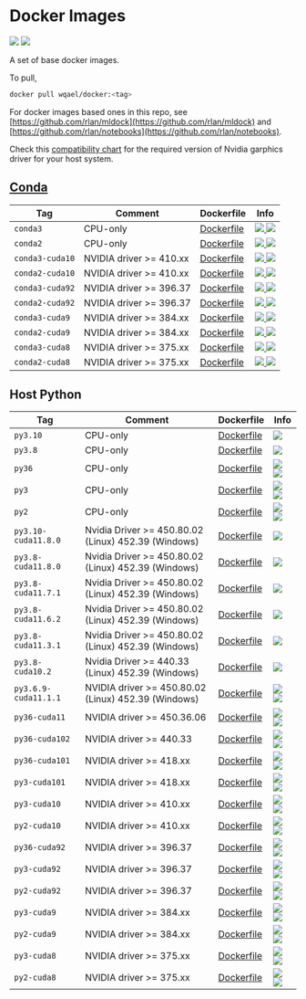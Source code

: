 # Docker Images

![](https://img.shields.io/docker/pulls/wqael/docker.svg)
![](https://img.shields.io/docker/stars/wqael/docker.svg)


A set of base docker images.

To pull,

```sh
docker pull wqael/docker:<tag>
```

For docker images based ones in this repo, see [https://github.com/rlan/mldock](https://github.com/rlan/mldock) and [https://github.com/rlan/notebooks](https://github.com/rlan/notebooks).


Check this [compatibility chart](https://docs.nvidia.com/cuda/cuda-toolkit-release-notes/index.html)
for the required version of Nvidia garphics driver for your host system.


## [Conda](https://conda.io/miniconda.html)

| Tag   | Comment | Dockerfile | Info  |
| ----- | ------- | ---------- | ----  |
| `conda3` | CPU-only | [Dockerfile](conda3/Dockerfile) | [![](https://images.microbadger.com/badges/image/wqael/docker:conda3.svg) ![](https://images.microbadger.com/badges/commit/wqael/docker:conda3.svg)](https://microbadger.com/images/wqael/docker:conda3) |
| `conda2` | CPU-only | [Dockerfile](conda2/Dockerfile) | [![](https://images.microbadger.com/badges/image/wqael/docker:conda2.svg) ![](https://images.microbadger.com/badges/commit/wqael/docker:conda2.svg)](https://microbadger.com/images/wqael/docker:conda2-py2) |
| `conda3-cuda10` | NVIDIA driver >= 410.xx | [Dockerfile](conda3-cuda10/Dockerfile) | [![](https://images.microbadger.com/badges/image/wqael/docker:conda3-cuda10.svg) ![](https://images.microbadger.com/badges/commit/wqael/docker:conda3-cuda10.svg)](https://microbadger.com/images/wqael/docker:conda3-cuda10) |
| `conda2-cuda10` | NVIDIA driver >= 410.xx | [Dockerfile](conda2-cuda10/Dockerfile) | [![](https://images.microbadger.com/badges/image/wqael/docker:conda2-cuda10.svg) ![](https://images.microbadger.com/badges/commit/wqael/docker:conda2-cuda10.svg)](https://microbadger.com/images/wqael/docker:conda2-cuda10) |
| `conda3-cuda92` | NVIDIA driver >= 396.37 | [Dockerfile](conda3-cuda92/Dockerfile) | [![](https://images.microbadger.com/badges/image/wqael/docker:conda3-cuda92.svg) ![](https://images.microbadger.com/badges/commit/wqael/docker:conda3-cuda92.svg)](https://microbadger.com/images/wqael/docker:conda3-cuda92) |
| `conda2-cuda92` | NVIDIA driver >= 396.37 | [Dockerfile](conda2-cuda92/Dockerfile) | [![](https://images.microbadger.com/badges/image/wqael/docker:conda2-cuda92.svg) ![](https://images.microbadger.com/badges/commit/wqael/docker:conda2-cuda92.svg)](https://microbadger.com/images/wqael/docker:conda2-cuda92) |
| `conda3-cuda9` | NVIDIA driver >= 384.xx | [Dockerfile](conda3-cuda9/Dockerfile) | [![](https://images.microbadger.com/badges/image/wqael/docker:conda3-cuda9.svg) ![](https://images.microbadger.com/badges/commit/wqael/docker:conda3-cuda9.svg)](https://microbadger.com/images/wqael/docker:conda3-cuda9) |
| `conda2-cuda9` | NVIDIA driver >= 384.xx | [Dockerfile](conda2-cuda9/Dockerfile) | [![](https://images.microbadger.com/badges/image/wqael/docker:conda2-cuda9.svg) ![](https://images.microbadger.com/badges/commit/wqael/docker:conda2-cuda9.svg)](https://microbadger.com/images/wqael/docker:conda2-cuda9) |
| `conda3-cuda8` | NVIDIA driver >= 375.xx | [Dockerfile](conda3-cuda8/Dockerfile) | [![](https://images.microbadger.com/badges/image/wqael/docker:conda3-cuda8.svg) ![](https://images.microbadger.com/badges/commit/wqael/docker:conda3-cuda8.svg)](https://microbadger.com/images/wqael/docker:conda3-cuda8) |
| `conda2-cuda8` | NVIDIA driver >= 375.xx | [Dockerfile](conda2-cuda8/Dockerfile) | [![](https://images.microbadger.com/badges/image/wqael/docker:conda2-cuda8.svg) ![](https://images.microbadger.com/badges/commit/wqael/docker:conda2-cuda8.svg)](https://microbadger.com/images/wqael/docker:conda2-cuda8) |


## Host Python

| Tag   | Comment | Dockerfile | Info  |
| ----- | ------- | ---------- | ----  |
| `py3.10` | CPU-only | [Dockerfile](py3.8/Dockerfile) | ![](https://img.shields.io/docker/image-size/wqael/docker/py3.10) |
| `py3.8` | CPU-only | [Dockerfile](py3.8/Dockerfile) | ![](https://img.shields.io/docker/image-size/wqael/docker/py3.8) |
| `py36` | CPU-only | [Dockerfile](py36/Dockerfile) | [![](https://images.microbadger.com/badges/image/wqael/docker:py36.svg) ![](https://images.microbadger.com/badges/commit/wqael/docker:py36.svg)](https://microbadger.com/images/wqael/docker:py36) |
| `py3` | CPU-only | [Dockerfile](py3/Dockerfile) | [![](https://images.microbadger.com/badges/image/wqael/docker:py3.svg) ![](https://images.microbadger.com/badges/commit/wqael/docker:py3.svg)](https://microbadger.com/images/wqael/docker:py3) |
| `py2` | CPU-only | [Dockerfile](py2/Dockerfile) | [![](https://images.microbadger.com/badges/image/wqael/docker:py2.svg) ![](https://images.microbadger.com/badges/commit/wqael/docker:py2.svg)](https://microbadger.com/images/wqael/docker:py2) |
| `py3.10-cuda11.8.0` | Nvidia Driver >= 450.80.02 (Linux) 452.39 (Windows) | [Dockerfile](py3.10-cuda11.8.0/Dockerfile) | ![](https://img.shields.io/docker/image-size/wqael/docker/py3.10-cuda11.8.0) |
| `py3.8-cuda11.8.0` | Nvidia Driver >= 450.80.02 (Linux) 452.39 (Windows) | [Dockerfile](py3.8-cuda11.8.0/Dockerfile) | ![](https://img.shields.io/docker/image-size/wqael/docker/py3.8-cuda11.8.0) |
| `py3.8-cuda11.7.1` | Nvidia Driver >= 450.80.02 (Linux) 452.39 (Windows) | [Dockerfile](py3.8-cuda11.7.1/Dockerfile) | ![](https://img.shields.io/docker/image-size/wqael/docker/py3.8-cuda11.7.1) |
| `py3.8-cuda11.6.2` | Nvidia Driver >= 450.80.02 (Linux) 452.39 (Windows) | [Dockerfile](py3.8-cuda11.6.2/Dockerfile) | ![](https://img.shields.io/docker/image-size/wqael/docker/py3.8-cuda11.6.2) |
| `py3.8-cuda11.3.1` | Nvidia Driver >= 450.80.02 (Linux) 452.39 (Windows) | [Dockerfile](py3.8-cuda11.3.1/Dockerfile) | ![](https://img.shields.io/docker/image-size/wqael/docker/py3.8-cuda11.3.1) |
| `py3.8-cuda10.2` | Nvidia Driver >= 440.33 (Linux) 452.39 (Windows) | [Dockerfile](py3.8-cuda10.2/Dockerfile) | ![](https://img.shields.io/docker/image-size/wqael/docker/py3.8-cuda10.2) |
| `py3.6.9-cuda11.1.1` | NVIDIA driver >= 450.80.02 (Linux) 452.39 (Windows) | [Dockerfile](py3.6.9-cuda11.1.1/Dockerfile) | [![](https://images.microbadger.com/badges/image/wqael/docker:py3.6.9-cuda11.1.1.svg) ![](https://images.microbadger.com/badges/commit/wqael/docker:py3.6.9-cuda11.1.1.svg)](https://microbadger.com/images/wqael/docker:py3.6.9-cuda11.1.1) |
| `py36-cuda11` | NVIDIA driver >= 450.36.06 | [Dockerfile](py36-cuda11/Dockerfile) | [![](https://images.microbadger.com/badges/image/wqael/docker:py36-cuda11.svg) ![](https://images.microbadger.com/badges/commit/wqael/docker:py36-cuda11.svg)](https://microbadger.com/images/wqael/docker:py36-cuda11) |
| `py36-cuda102` | NVIDIA driver >= 440.33 | [Dockerfile](py36-cuda102/Dockerfile) | [![](https://images.microbadger.com/badges/image/wqael/docker:py36-cuda102.svg) ![](https://images.microbadger.com/badges/commit/wqael/docker:py36-cuda102.svg)](https://microbadger.com/images/wqael/docker:py36-cuda102) |
| `py36-cuda101` | NVIDIA driver >= 418.xx | [Dockerfile](py36-cuda101/Dockerfile) | [![](https://images.microbadger.com/badges/image/wqael/docker:py36-cuda101.svg) ![](https://images.microbadger.com/badges/commit/wqael/docker:py36-cuda101.svg)](https://microbadger.com/images/wqael/docker:py36-cuda101) |
| `py3-cuda101` | NVIDIA driver >= 418.xx | [Dockerfile](py3-cuda101/Dockerfile) | [![](https://images.microbadger.com/badges/image/wqael/docker:py3-cuda101.svg) ![](https://images.microbadger.com/badges/commit/wqael/docker:py3-cuda101.svg)](https://microbadger.com/images/wqael/docker:py3-cuda101) |
| `py3-cuda10` | NVIDIA driver >= 410.xx | [Dockerfile](py3-cuda10/Dockerfile) | [![](https://images.microbadger.com/badges/image/wqael/docker:py3-cuda10.svg) ![](https://images.microbadger.com/badges/commit/wqael/docker:py3-cuda10.svg)](https://microbadger.com/images/wqael/docker:py3-cuda10) |
| `py2-cuda10` | NVIDIA driver >= 410.xx | [Dockerfile](py2-cuda10/Dockerfile) | [![](https://images.microbadger.com/badges/image/wqael/docker:py2-cuda10.svg) ![](https://images.microbadger.com/badges/commit/wqael/docker:py2-cuda10.svg)](https://microbadger.com/images/wqael/docker:py2-cuda10) |
| `py36-cuda92` | NVIDIA driver >= 396.37 | [Dockerfile](py36-cuda92/Dockerfile) | [![](https://images.microbadger.com/badges/image/wqael/docker:py36-cuda92.svg) ![](https://images.microbadger.com/badges/commit/wqael/docker:py36-cuda92.svg)](https://microbadger.com/images/wqael/docker:py36-cuda92) |
| `py3-cuda92` | NVIDIA driver >= 396.37 | [Dockerfile](py3-cuda92/Dockerfile) | [![](https://images.microbadger.com/badges/image/wqael/docker:py3-cuda92.svg) ![](https://images.microbadger.com/badges/commit/wqael/docker:py3-cuda92.svg)](https://microbadger.com/images/wqael/docker:py3-cuda92) |
| `py2-cuda92` | NVIDIA driver >= 396.37 | [Dockerfile](py2-cuda92/Dockerfile) | [![](https://images.microbadger.com/badges/image/wqael/docker:py2-cuda92.svg) ![](https://images.microbadger.com/badges/commit/wqael/docker:py2-cuda92.svg)](https://microbadger.com/images/wqael/docker:py2-cuda92) |
| `py3-cuda9` | NVIDIA driver >= 384.xx | [Dockerfile](py3-cuda9/Dockerfile) | [![](https://images.microbadger.com/badges/image/wqael/docker:py3-cuda9.svg) ![](https://images.microbadger.com/badges/commit/wqael/docker:py3-cuda9.svg)](https://microbadger.com/images/wqael/docker:py3-cuda9) |
| `py2-cuda9` | NVIDIA driver >= 384.xx | [Dockerfile](py2-cuda9/Dockerfile) | [![](https://images.microbadger.com/badges/image/wqael/docker:py2-cuda9.svg) ![](https://images.microbadger.com/badges/commit/wqael/docker:py2-cuda9.svg)](https://microbadger.com/images/wqael/docker:py2-cuda9) |
| `py3-cuda8` | NVIDIA driver >= 375.xx | [Dockerfile](py3-cuda8/Dockerfile) | [![](https://images.microbadger.com/badges/image/wqael/docker:py3-cuda8.svg) ![](https://images.microbadger.com/badges/commit/wqael/docker:py3-cuda8.svg)](https://microbadger.com/images/wqael/docker:py3-cuda8) |
| `py2-cuda8` | NVIDIA driver >= 375.xx | [Dockerfile](py2-cuda8/Dockerfile) | [![](https://images.microbadger.com/badges/image/wqael/docker:py2-cuda8.svg) ![](https://images.microbadger.com/badges/commit/wqael/docker:py2-cuda8.svg)](https://microbadger.com/images/wqael/docker:py2-cuda8) |
